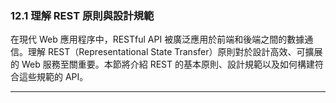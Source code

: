 ### **12.1 理解 REST 原則與設計規範**

在現代 Web 應用程序中，RESTful API 被廣泛應用於前端和後端之間的數據通信。理解 REST（Representational State Transfer）原則對於設計高效、可擴展的 Web 服務至關重要。本節將介紹 REST 的基本原則、設計規範以及如何構建符合這些規範的 API。

---
